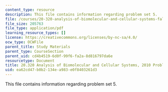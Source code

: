 ```yaml
---
content_type: resource
description: This file contains information regarding problem set 5.
file: /courses/20-320-analysis-of-biomolecular-and-cellular-systems-fall-2012/ea62cd47b0b2134ea983e0f8403261d3_MIT20_320F12_Fa2010_PS5_pr.pdf
file_size: 205763
file_type: application/pdf
learning_resource_types: []
license: https://creativecommons.org/licenses/by-nc-sa/4.0/
ocw_type: OCWFile
parent_title: Study Materials
parent_type: CourseSection
parent_uid: cd4b4519-6d0f-99f6-fa2a-8d816797da6e
resourcetype: Document
title: 20.320 Analysis of Biomolecular and Cellular Systems, 2010 Problem Set 5
uid: ea62cd47-b0b2-134e-a983-e0f8403261d3
---
```

This file contains information regarding problem set 5.